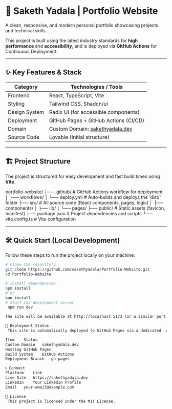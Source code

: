 # 🚀 Saketh Yadala | Portfolio Website

A clean, responsive, and modern personal portfolio showcasing projects and technical skills.

This project is built using the latest industry standards for **high performance** and **accessibility**, and is deployed via **GitHub Actions** for Continuous Deployment.

---

## ✨ Key Features & Stack

| **Category**     | **Technologies / Tools**                    |
|------------------|---------------------------------------------|
| Frontend        | React, TypeScript, Vite                     |
| Styling         | Tailwind CSS, Shadcn/ui                     |
| Design System   | Radix UI (for accessible components)        |
| Deployment      | GitHub Pages + GitHub Actions (CI/CD)       |
| Domain          | Custom Domain: [sakethyadala.dev](https://sakethyadala.dev) |
| Source Code     | Lovable (Initial structure)                 |

---

## 🏗️ Project Structure


The project is structured for easy development and fast build times using **Vite**.

portfolio-website/
├── .github/ # GitHub Actions workflow for deployment
│ └── workflows/
│ └── deploy.yml # Auto-builds and deploys the 'dist/' folder
├── src/ # All source code (React components, pages, logic)
│ ├── components/
│ ├── lib/
│ └── pages/
├── public/ # Static assets (favicon, manifest)
├── package.json # Project dependencies and scripts
└── vite.config.ts # Vite configuration

---

## 🛠️ Quick Start (Local Development)

Follow these steps to run the project locally on your machine:

```bash
# Clone the repository
git clone https://github.com/sakethyadala/Portfolio-Website.git
cd Portfolio-Website

# Install dependencies
npm install
# or
bun install
# Start the development server
 npm run dev

The site will be available at http://localhost:5173 (or a similar port).

🚀 Deployment Status
 This site is automatically deployed to GitHub Pages via a dedicated  workflow.

Item	Status
Custom Domain	sakethyadala.dev
Hosting	GitHub Pages
Build System	GitHub Actions
Deployment Branch	gh-pages

📞 Connect
Platform	Link
Live Site	https://sakethyadala.dev
LinkedIn	Your LinkedIn Profile
Email	your-email@example.com

📝 License
 This project is licensed under the MIT License.

